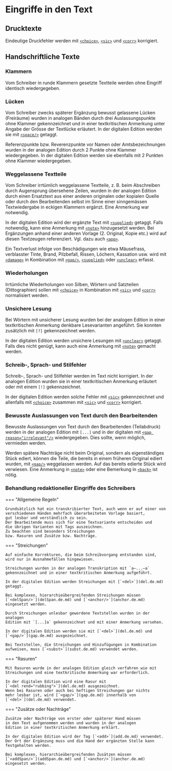 # Eingriffe in den Text

## Drucktexte

Eindeutige Druckfehler werden mit [`<choice>`](choice.de.md), 
[`<sic>`](sic.de.md) und [`<corr>`](corr.de.md) korrigiert.

## Handschriftliche Texte

### Klammern

Vom Schreiber in runde Klammern gesetzte Textteile werden ohne Eingriff
identisch wiedergegeben.

### Lücken

Vom Schreiber zwecks späterer Ergänzung bewusst gelassene Lücken 
(Freiräume) wurden in analogen Bänden durch drei Auslassungspunkte
ohne Klammer gekennzeichnet und in einer textkritischen Anmerkung unter
Angabe der Grösse der Textlücke erläutert. 
In der digitalen Edition werden sie mit [`<space/>`](space.de.md) getaggt.

Referenzpunkte bzw. Reverenzpunkte vor Namen oder Amtsbezeichnungen 
wurden in der analogen Edition durch 2 Punkte ohne Klammer wiedergegeben. 
In der digitalen Edition werden sie ebenfalls mit 2 Punkten ohne Klammer 
wiedergegeben.

### Weggelassene Textteile

Vom Schreiber irrtümlich weggelassene Textteile,
z. B. beim Abschreiben durch Augensprung übersehene Zeilen,
wurden in der analogen Edition durch einen Ersatztext aus
einer anderen originalen oder kopialen Quelle oder durch
den Bearbeitenden selbst im Sinne einer sinngemässen
Textwiedergabe in eckigen Klammern ergänzt.
Eine Anmerkung war notwendig.

In der digitalen Edition wird der ergänzte Text mit
[`<supplied>`](supplied.de.md) getaggt.
Falls notwendig, kann eine Anmerkung mit [`<note>`](note.de.md) 
hinzugesetzt werden. 
Bei Ergänzungen anhand einer anderen Vorlage (2. Original, Kopie etc.)
wird auf diesen Textzeugen referenziert. 
Vgl. dazu auch [`<app>`](app.de.md).

Ein Textverlust infolge von Beschädigungen wie etwa Mäusefrass, 
verblasster Tinte, Brand, Pilzbefall, Rissen, Löchern, Kassation usw. 
wird mit [`<damage>`](damage.de.md) in Kombination mit [`<gap/>`](gap.de.md),
[`<supplied>`](supplied.de.md) oder [`<unclear>`](unclear.de.md) erfasst.

### Wiederholungen

Irrtümliche Wiederholungen von Silben, Wörtern und Satzteilen (Dittographien) 
sollen mit [`<choice>`](choice.de.md) in Kombination mit [`<sic>`](sic.de.md) 
und [`<corr>`](corr.de.md) normalisiert werden.

### Unsichere Lesung

Bei Wörtern mit unsicherer Lesung wurden bei der analogen Edition in einer
textkritischen Anmerkung denkbare Lesevarianten angeführt.
Sie konnten zusätzlich mit `[?]` gekennzeichnet werden.

In der digitalen Edition werden unsichere Lesungen mit
[`<unclear>`](unclear.de.md) getaggt.
Falls dies nicht genügt, kann auch eine Anmerkung mit
[`<note>`](note.de.md) gemacht werden.

### Schreib-, Sprach- und Stilfehler

Schreib-, Sprach- und Stilfehler werden im Text nicht korrigiert.
In der analogen Edition wurden sie in einer textkritischen Anmerkung 
erläutert oder mit einem `[!]` gekennzeichnet.

In der digitalen Edition werden solche Fehler mit [`<sic>`](sic.de.md)
gekennzeichnet und allenfalls mit [`<choice>`](choice.de.md) zusammen
mit [`<sic>`](sic.de.md) und [`<corr>`](corr.de.md) korrigiert.

### Bewusste Auslassungen von Text durch den Bearbeitenden

Bewusste Auslassungen von Text durch den Bearbeitenden (Teilabdruck) werden
in der analogen Edition mit `[...]` und in der digitalen mit 
[`<gap reason="irrelevant"/>`](gap.de.md) wiedergegeben.
Dies sollte, wenn möglich, vermieden werden.

Werden spätere Nachträge nicht beim Original, sondern als eigenständiges
Stück ediert, können die Teile, die bereits in einem früheren Original
ediert wurden, mit [`<gap/>`](gap.de.md) weggelassen werden.
Auf das bereits edierte Stück wird verwiesen.
Eine Anmerkung in [`<note>`](note.md) oder eine Bemerkung
in [`<back>`](back.de.md) ist nötig.

### Behandlung redaktioneller Eingriffe des Schreibers

=== "Allgemeine Regeln"

    Grundsätzlich hat ein transkribierter Text, auch wenn er auf einer von
    verschiedenen Händen mehrfach überarbeiteten Vorlage basiert,
    gut lesbar und verständlich zu sein. 
    Der Bearbeitende muss sich für eine Textvariante entscheiden und
    die übrigen Varianten mit Tags auszeichnen.
    Zu beachten sind besonders Streichungen 
    bzw. Rasuren und Zusätze bzw. Nachträge.

=== "Streichungen"

    Auf einfache Korrekturen, die beim Schreibvorgang entstanden sind, 
    wird nur in Ausnahmefällen hingewiesen.
    
    Streichungen wurden in der analogen Transkription mit `a–...–a` 
    gekennzeichnet und in einer textkritischen Anmerkung aufgeführt.
    
    In der digitalen Edition werden Streichungen mit [`<del>`](del.de.md)
    getaggt.
    
    Bei komplexen, hierarchieübergreifenden Streichungen müssen 
    [`<delSpan/>`](delSpan.de.md) und [`<anchor/>`](anchor.de.md)
    eingesetzt werden.
    
    Durch Streichungen unlesbar gewordene Textstellen wurden in der analogen 
    Edition mit `[...]a` gekennzeichnet und mit einer Anmerkung versehen.
    
    In der digitalen Edition werden sie mit [`<del>`](del.de.md) und
    [`<gap/>`](gap.de.md) ausgezeichnet.
    
    Bei Textstellen, die Streichungen und Hinzufügungen in Kombination 
    aufweisen, muss [`<subst>`](subst.de.md) verwendet werden.

=== "Rasuren"

    Mit Rasuren wurde in der analogen Edition gleich verfahren wie mit
    Streichungen und eine textkritische Anmerkung war erforderlich.
    
    In der digitalen Edition wird eine Rasur mit 
    [`<del rend="rubbing">`](del.de.md) ausgezeichnet.
    Wenn bei Rasuren oder auch bei heftigen Streichungen gar nichts
    mehr lesbar ist, wird [`<gap/>`](gap.de.md) innerhalb von 
    [`<del>`](del.de.md) verwendet.

=== "Zusätze oder Nachträge"

    Zusätze oder Nachträge von erster oder späterer Hand müssen
    in den Text aufgenommen werden und wurden in der analogen
    Edition in einer textkritischen Anmerkung erklärt.
    
    In der digitalen Edition wird der Tag [`<add>`](add.de.md) verwendet.
    Der Ort der Ergänzung muss und die Hand der ergänzten Stelle kann
    festgehalten werden.

    Bei komplexen, hierarchieübergreifenden Zusätzen müssen 
    [`<addSpan/>`](addSpan.de.md) und [`<anchor/>`](anchor.de.md)
    eingesetzt werden.